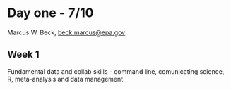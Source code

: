 # Day one - 7/10
Marcus W. Beck, beck.marcus@epa.gov  

## Week 1 

Fundamental data and collab skills - command line, comunicating science, R, meta-analysis and data management

